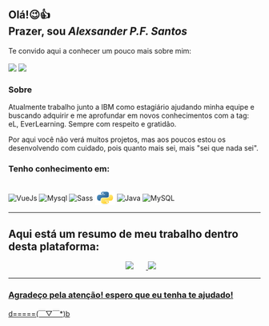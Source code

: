 <!-- - 👋 Hi, I’m @Alexsander33set
- 👀 I’m interested in ... Ever learning
- 🌱 I’m currently learning ... CSS/HTML/JS
- 💞️ I’m looking to collaborate on ...
- 📫 How to reach me ... alexsander.patrick@gmail.com -->

## Olá!😉👍<br>Prazer, sou <i>Alexsander P.F. Santos</i>
Te convido aqui a conhecer um pouco mais sobre mim:
<br><br>
<a href="https://www.linkedin.com/in/alexsander-patrick-ferreira-santos-5ba0841ba" target="_blank"><img src="https://img.shields.io/badge/-LinkedIn-%230077B5?style=for-the-badge&logo=linkedin&logoColor=white" target="_blank"></a> <a href="mailto:alexsander.patrick@gmail.com"><img src="https://img.shields.io/badge/-Gmail-%23333?style=for-the-badge&logo=gmail&logoColor=white" target="_blank"></a>
<div class='network'>
</div>

### Sobre
<p>Atualmente trabalho junto a IBM como estagiário ajudando minha equipe e buscando adquirir e me aprofundar em novos conhecimentos com a tag: eL, EverLearning. Sempre com respeito e gratidão. </p><p>Por aqui você não verá muitos projetos, mas aos poucos estou os desenvolvendo com cuidado, pois quanto mais sei, mais "sei que nada sei".</p>


<div>

### Tenho conhecimento em:

<div style="display:inline-block"><br>
  <!-- <img align="center" alt="HTML" height="30" width="40" src="https://raw.githubusercontent.com/devicons/devicon/master/icons/html5/html5-original.svg">
  <img align="center" alt="CSS" height="30" width="40" src="https://raw.githubusercontent.com/devicons/devicon/master/icons/css3/css3-original.svg"> -->
  <!-- <img align="center" alt="Nikas-Js" height="30" width="40" src="https://raw.githubusercontent.com/devicons/devicon/master/icons/javascript/javascript-plain.svg"> -->
  <img align="center" alt="VueJs" height="30" width="40" src="https://cdn.jsdelivr.net/gh/devicons/devicon/icons/vuejs/vuejs-original.svg"/>
  <img align="center" alt="Mysql" height="30" width="40" src="https://cdn.jsdelivr.net/gh/devicons/devicon/icons/react/react-original.svg" />
  <img align="center" alt="Sass" height="30" width="40" src="https://cdn.jsdelivr.net/gh/devicons/devicon/icons/sass/sass-original.svg">
  <img align="center" alt="Python" height="30" width="40" src="https://raw.githubusercontent.com/devicons/devicon/master/icons/python/python-original.svg">
  <img align="center" alt="Java" height="30" width="40" src="https://cdn.jsdelivr.net/gh/devicons/devicon/icons/java/java-original-wordmark.svg">
  <img align="center" alt="MySQL" height="30" width="40" src="https://cdn.jsdelivr.net/gh/devicons/devicon/icons/mysql/mysql-original.svg" />
  <!-- <img align="center" alt="C sharp" height="30" width="40" src="https://raw.githubusercontent.com/devicons/devicon/master/icons/csharp/csharp-original.svg">
  <img align="center" alt="Nikas" height="30" width="40" src="https://cdn.jsdelivr.net/gh/devicons/devicon/icons/spring/spring-original-wordmark.svg" /> -->
</div>

<hr>
</div>

<div>
<h2>Aqui está um resumo de meu trabalho dentro desta plataforma:</h2>

<div align="center" >
  <a href="#">
  <img height="180em" style="margin: 0 25px;" src="https://github-readme-stats.vercel.app/api?username=Alexsander33set&show_icons=true&theme=dark&include_all_commits=true&count_private=true"/>
  <img height="180em" src="https://github-readme-stats.vercel.app/api/top-langs/?username=Alexsander33set&layout=compact&langs_count=7&theme=dark"/>
</div>


<hr>
<h3>Agradeço pela atenção! espero que eu tenha te ajudado!</h3>
d=====(￣▽￣*)b


<!--
<style>
    @import url('https://fonts.googleapis.com/css2?family=Poppins:ital,wght@0,100;0,200;0,300;0,400;0,500;0,600;0,700;0,800;0,900;1,100;1,200;1,300;1,400;1,500;1,600;1,700;1,800;1,900&display=swap');
    *{font-family:"poppins",system-ui,sans-serif;}
</style>
-->
